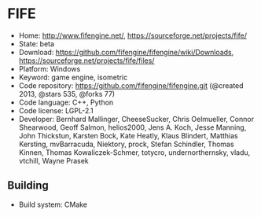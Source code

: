 # FIFE

- Home: http://www.fifengine.net/, https://sourceforge.net/projects/fife/
- State: beta
- Download: https://github.com/fifengine/fifengine/wiki/Downloads, https://sourceforge.net/projects/fife/files/
- Platform: Windows
- Keyword: game engine, isometric
- Code repository: https://github.com/fifengine/fifengine.git (@created 2013, @stars 535, @forks 77)
- Code language: C++, Python
- Code license: LGPL-2.1
- Developer: Bernhard Mallinger, CheeseSucker, Chris Oelmueller, Connor Shearwood, Geoff Salmon, helios2000, Jens A. Koch, Jesse Manning, John Thickstun, Karsten Bock, Kate Heatly, Klaus Blindert, Matthias Kersting, mvBarracuda, Niektory, prock, Stefan Schindler, Thomas Kinnen, Thomas Kowaliczek-Schmer, totycro, undernorthernsky, vladu, vtchill, Wayne Prasek

## Building

- Build system: CMake
